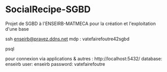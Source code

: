 # SocialRecipe-SGBD
Projet de SGBD à l'ENSEIRB-MATMECA pour la création et l'exploitation d'une base

ssh enseirb@pravez.ddns.net
mdp : vatefairefoutre42sgbd

psql

pour connexion via applications & autres : http://localhost:5432/
database: enseirb
user: enseirb
password: vatefairefoutre
